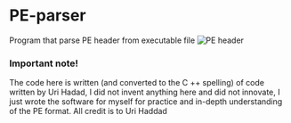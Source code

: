 # PE-parser
Program that parse PE header from executable file
![PE header](https://www.google.com/url?sa=i&url=https%3A%2F%2Fresources.infosecinstitute.com%2Fcomplete-tour-of-pe-and-elf-part-1%2F&psig=AOvVaw2EWDW2GbA34nkUeot7wPhU&ust=1595857428016000&source=images&cd=vfe&ved=0CAIQjRxqFwoTCLCL1a-G6-oCFQAAAAAdAAAAABAR)

### Important note!
The code here is written (and converted to the C ++ spelling) of code written by Uri Hadad, I did not invent anything here and did not innovate, I just wrote the software for myself for practice and in-depth understanding of the PE format.
All credit is to Uri Haddad
